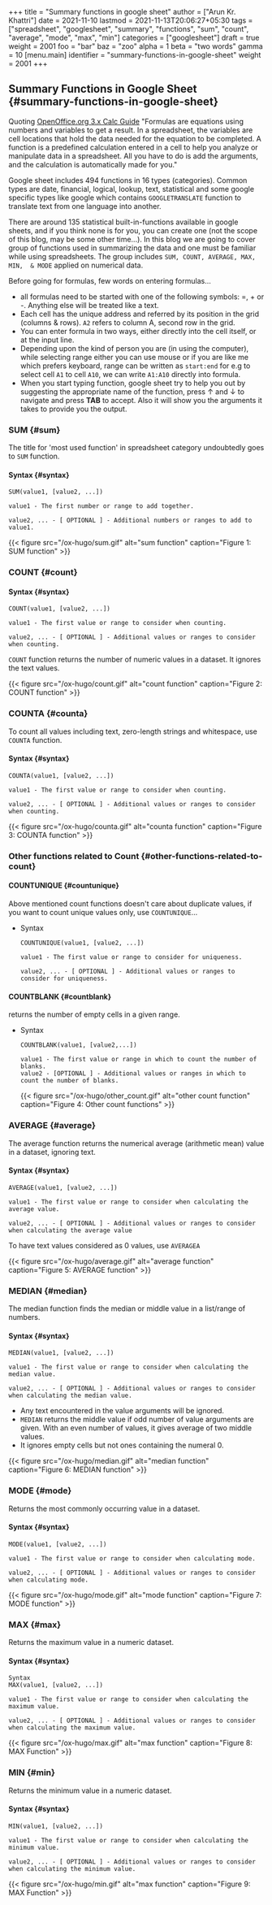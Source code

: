 +++
title = "Summary functions in google sheet"
author = ["Arun Kr. Khattri"]
date = 2021-11-10
lastmod = 2021-11-13T20:06:27+05:30
tags = ["spreadsheet", "googlesheet", "summary", "functions", "sum", "count", "average", "mode", "max", "min"]
categories = ["googlesheet"]
draft = true
weight = 2001
foo = "bar"
baz = "zoo"
alpha = 1
beta = "two words"
gamma = 10
[menu.main]
  identifier = "summary-functions-in-google-sheet"
  weight = 2001
+++

## Summary Functions in Google Sheet {#summary-functions-in-google-sheet}

Quoting [OpenOffice.org 3.x Calc Guide](https://wiki.openoffice.org/w/images/b/b3/0300CS3-CalcGuide.pdf) "Formulas are equations using numbers and variables to get a result. In a spreadsheet, the variables are cell locations that hold the data needed for the equation to be completed. A function is a predefined calculation entered in a cell to help you analyze or manipulate data in a spreadsheet. All you have to do is add the arguments, and the calculation is automatically made for you."

Google sheet includes 494 functions in 16 types (categories). Common types are date, financial, logical, lookup, text, statistical and some google specific types like google which contains `GOOGLETRANSLATE` function to translate text from one language into another.

There are around 135 statistical built-in-functions available in google sheets, and if you think none is for you, you can create one (not the scope of this blog, may be some other time...). In this blog we are going to cover group of functions used in summarizing the data and one must be familiar while using spreadsheets. The group includes `SUM, COUNT, AVERAGE, MAX, MIN,  & MODE` applied on numerical data.

Before going for formulas, few words on entering formulas...

-   all formulas need to be started with one of the following symbols: =, + or -. Anything else will be treated like a text.
-   Each cell has the unique address and referred by its position in the grid (columns & rows). `A2` refers to column A, second row in the grid.
-   You can enter formula in two ways, either directly into the cell itself, or at the input line.
-   Depending upon the kind of person you are (in using the computer), while selecting range either you can use mouse or if you are like me which prefers keyboard, range can be written as `start:end` for e.g to select cell `A1` to cell `A10`, we can write `A1:A10` directly into formula.
-   When you start typing function, google sheet try to help you out by suggesting the appropriate name of the function, press &uarr; and &darr; to navigate and press **TAB** to accept. Also it will show you the arguments it takes to provide you the output.


### SUM {#sum}

The title for 'most used function' in spreadsheet category undoubtedly goes to `SUM` function.


#### Syntax {#syntax}

```nil
SUM(value1, [value2, ...])

value1 - The first number or range to add together.

value2, ... - [ OPTIONAL ] - Additional numbers or ranges to add to value1.
```

{{< figure src="/ox-hugo/sum.gif" alt="sum function" caption="Figure 1: SUM function" >}}


### COUNT {#count}


#### Syntax {#syntax}

```nil
COUNT(value1, [value2, ...])

value1 - The first value or range to consider when counting.

value2, ... - [ OPTIONAL ] - Additional values or ranges to consider when counting.
```

`COUNT` function returns the number of numeric values in a dataset. It ignores the text values.

{{< figure src="/ox-hugo/count.gif" alt="count function" caption="Figure 2: COUNT function" >}}


### COUNTA {#counta}

To count all values including text, zero-length strings and whitespace, use `COUNTA` function.


#### Syntax {#syntax}

```nil
COUNTA(value1, [value2, ...])

value1 - The first value or range to consider when counting.

value2, ... - [ OPTIONAL ] - Additional values or ranges to consider when counting.
```

{{< figure src="/ox-hugo/counta.gif" alt="counta function" caption="Figure 3: COUNTA function" >}}


### Other functions related to Count {#other-functions-related-to-count}


#### COUNTUNIQUE {#countunique}

Above mentioned count functions doesn't care about duplicate values, if you want to count unique values only, use `COUNTUNIQUE`...

<!--list-separator-->

-  Syntax

    ```nil
    COUNTUNIQUE(value1, [value2, ...])

    value1 - The first value or range to consider for uniqueness.

    value2, ... - [ OPTIONAL ] - Additional values or ranges to consider for uniqueness.
    ```


#### COUNTBLANK {#countblank}

returns the number of empty cells in a given range.

<!--list-separator-->

-  Syntax

    ```nil
    COUNTBLANK(value1, [value2,...])

    value1 - The first value or range in which to count the number of blanks.
    value2 - [OPTIONAL ] - Additional values or ranges in which to count the number of blanks.
    ```

    {{< figure src="/ox-hugo/other_count.gif" alt="other count function" caption="Figure 4: Other count functions" >}}


### AVERAGE {#average}

The average function returns the numerical average (arithmetic mean) value in a dataset, ignoring text.


#### Syntax {#syntax}

```nil
AVERAGE(value1, [value2, ...])

value1 - The first value or range to consider when calculating the average value.

value2, ... - [ OPTIONAL ] - Additional values or ranges to consider when calculating the average value
```

To have text values considered as 0 values, use `AVERAGEA`

{{< figure src="/ox-hugo/average.gif" alt="average function" caption="Figure 5: AVERAGE function" >}}


### MEDIAN {#median}

The median function finds the median or middle value in a list/range of numbers.


#### Syntax {#syntax}

```nil
MEDIAN(value1, [value2, ...])

value1 - The first value or range to consider when calculating the median value.

value2, ... - [ OPTIONAL ] - Additional values or ranges to consider when calculating the median value.
```

-   Any text encountered in the value arguments will be ignored.
-   `MEDIAN` returns the middle value if odd number of value arguments are given. With an even number of values, it gives average of two middle values.
-   It ignores empty cells but not ones containing the numeral 0.

{{< figure src="/ox-hugo/median.gif" alt="median function" caption="Figure 6: MEDIAN function" >}}


### MODE {#mode}

Returns the most commonly occurring value in a dataset.


#### Syntax {#syntax}

```nil
MODE(value1, [value2, ...])

value1 - The first value or range to consider when calculating mode.

value2, ... - [ OPTIONAL ] - Additional values or ranges to consider when calculating mode.
```

{{< figure src="/ox-hugo/mode.gif" alt="mode function" caption="Figure 7: MODE function" >}}


### MAX {#max}

Returns the maximum value in a numeric dataset.


#### Syntax {#syntax}

```nil
Syntax
MAX(value1, [value2, ...])

value1 - The first value or range to consider when calculating the maximum value.

value2, ... - [ OPTIONAL ] - Additional values or ranges to consider when calculating the maximum value.
```

{{< figure src="/ox-hugo/max.gif" alt="max function" caption="Figure 8: MAX Function" >}}


### MIN {#min}

Returns the minimum value in a numeric dataset.


#### Syntax {#syntax}

```nil
MIN(value1, [value2, ...])

value1 - The first value or range to consider when calculating the minimum value.

value2, ... - [ OPTIONAL ] - Additional values or ranges to consider when calculating the minimum value.
```

{{< figure src="/ox-hugo/min.gif" alt="max function" caption="Figure 9: MAX Function" >}}
